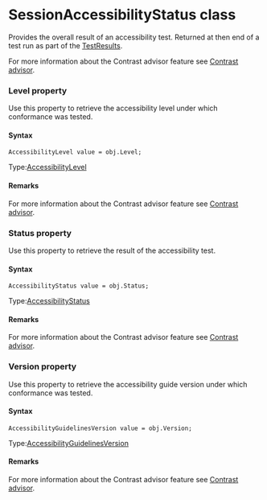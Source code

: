 # SessionAccessibilityStatus class
Provides the overall result of an accessibility test.
Returned at then end of a test run as part of the [TestResults](./testresults).

For more information about the Contrast advisor feature see [Contrast advisor](https://applitools.com/docs/features/contrast-accessibility.html).
        

 
 ### Level property
Use this property to retrieve the accessibility level under which conformance was tested.

#### Syntax 
 ``` 
AccessibilityLevel value = obj.Level;
 ``` 
 
 Type:[AccessibilityLevel](./accessibilitylevel)
        
 ####  Remarks 
For more information about the Contrast advisor feature see [Contrast advisor](https://applitools.com/docs/features/contrast-accessibility.html). 
 ### Status property
Use this property to retrieve the result of the accessibility test.

#### Syntax 
 ``` 
AccessibilityStatus value = obj.Status;
 ``` 
 
 Type:[AccessibilityStatus](./accessibilitystatus)
        
 ####  Remarks 
For more information about the Contrast advisor feature see [Contrast advisor](https://applitools.com/docs/features/contrast-accessibility.html). 
 ### Version property
Use this property to retrieve the accessibility guide version under which conformance was tested.

#### Syntax 
 ``` 
AccessibilityGuidelinesVersion value = obj.Version;
 ``` 
 
 Type:[AccessibilityGuidelinesVersion](./accessibilityguidelinesversion)
        
 ####  Remarks 
For more information about the Contrast advisor feature see [Contrast advisor](https://applitools.com/docs/features/contrast-accessibility.html).